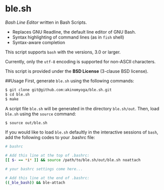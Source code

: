 # ble.sh
*Bash Line Editor* written in Bash Scripts.
- Replaces GNU Readline, the default line editor of GNU Bash.
- Syntax highlighting of command lines (as in `fish` shell)
- Syntax-aware completion

This script supports `bash` with the versions, 3.0 or larger.

Currently, only the `utf-8` encoding is supported for non-ASCII characters.

This script is provided under the **BSD License** (3-clause BSD license).

##Usage
First, generate `ble.sh` using the following commands:
```bash
$ git clone git@github.com:akinomyoga/ble.sh.git
$ cd ble.sh
$ make
```
A script file `ble.sh` will be generated in the directory `ble.sh/out`. Then, load `ble.sh` using the `source` command:
```bash
$ source out/ble.sh
```

If you would like to load `ble.sh` defaultly in the interactive sessions of `bash`, add the following codes to your .bashrc file:
```bash
# bashrc

# Add this line at the top of .bashrc:
[[ $- == *i* ]] && source /path/to/ble.sh/out/ble.sh noattach

# your bashrc settings come here...

# Add this line at the end of .bashrc:
((_ble_bash)) && ble-attach
```

